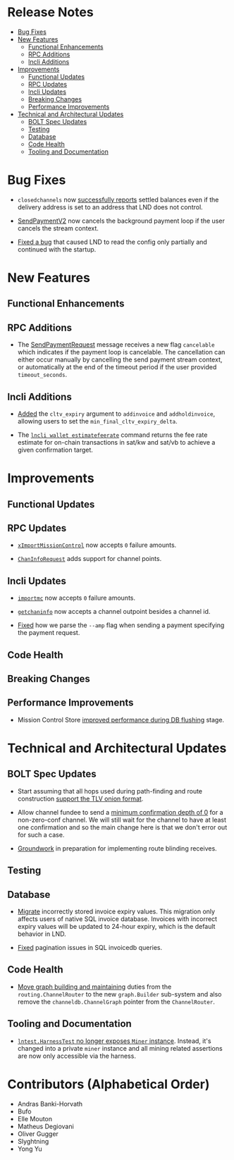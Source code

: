 # Release Notes
- [Bug Fixes](#bug-fixes)
- [New Features](#new-features)
    - [Functional Enhancements](#functional-enhancements)
    - [RPC Additions](#rpc-additions)
    - [lncli Additions](#lncli-additions)
- [Improvements](#improvements)
    - [Functional Updates](#functional-updates)
    - [RPC Updates](#rpc-updates)
    - [lncli Updates](#lncli-updates)
    - [Breaking Changes](#breaking-changes)
    - [Performance Improvements](#performance-improvements)
- [Technical and Architectural Updates](#technical-and-architectural-updates)
    - [BOLT Spec Updates](#bolt-spec-updates)
    - [Testing](#testing)
    - [Database](#database)
    - [Code Health](#code-health)
    - [Tooling and Documentation](#tooling-and-documentation)

# Bug Fixes

* `closedchannels` now [successfully reports](https://github.com/lightningnetwork/lnd/pull/8800)
  settled balances even if the delivery address is set to an address that
  LND does not control.

* [SendPaymentV2](https://github.com/lightningnetwork/lnd/pull/8734) now cancels
  the background payment loop if the user cancels the stream context.

* [Fixed a bug](https://github.com/lightningnetwork/lnd/pull/8822) that caused
  LND to read the config only partially and continued with the startup.

# New Features
## Functional Enhancements
## RPC Additions

* The [SendPaymentRequest](https://github.com/lightningnetwork/lnd/pull/8734) 
  message receives a new flag `cancelable` which indicates if the payment loop 
  is cancelable. The cancellation can either occur manually by cancelling the 
  send payment stream context, or automatically at the end of the timeout period 
  if the user provided `timeout_seconds`.

## lncli Additions

* [Added](https://github.com/lightningnetwork/lnd/pull/8491) the `cltv_expiry`
  argument to `addinvoice` and `addholdinvoice`, allowing users to set the
  `min_final_cltv_expiry_delta`.

* The [`lncli wallet estimatefeerate`](https://github.com/lightningnetwork/lnd/pull/8730)
  command returns the fee rate estimate for on-chain transactions in sat/kw and
  sat/vb to achieve a given confirmation target.

# Improvements
## Functional Updates
## RPC Updates

* [`xImportMissionControl`](https://github.com/lightningnetwork/lnd/pull/8779) 
  now accepts `0` failure amounts.

* [`ChanInfoRequest`](https://github.com/lightningnetwork/lnd/pull/8813)
  adds support for channel points.

## lncli Updates

* [`importmc`](https://github.com/lightningnetwork/lnd/pull/8779) now accepts
  `0` failure amounts.
 
* [`getchaninfo`](https://github.com/lightningnetwork/lnd/pull/8813) now accepts
  a channel outpoint besides a channel id.

* [Fixed](https://github.com/lightningnetwork/lnd/pull/8823) how we parse the
  `--amp` flag when sending a payment specifying the payment request.

## Code Health
## Breaking Changes
## Performance Improvements

* Mission Control Store [improved performance during DB
  flushing](https://github.com/lightningnetwork/lnd/pull/8549) stage.

# Technical and Architectural Updates
## BOLT Spec Updates

* Start assuming that all hops used during path-finding and route construction
  [support the TLV onion 
  format](https://github.com/lightningnetwork/lnd/pull/8791).

* Allow channel fundee to send a [minimum confirmation depth of
  0](https://github.com/lightningnetwork/lnd/pull/8796) for a non-zero-conf
  channel. We will still wait for the channel to have at least one confirmation
  and so the main change here is that we don't error out for such a case.

* [Groundwork](https://github.com/lightningnetwork/lnd/pull/8752) in preparation
  for implementing route blinding receives.

## Testing
## Database

* [Migrate](https://github.com/lightningnetwork/lnd/pull/8855) incorrectly
  stored invoice expiry values. This migration only affects users of native SQL
  invoice database. Invoices with incorrect expiry values will be updated to
  24-hour expiry, which is the default behavior in LND.

* [Fixed](https://github.com/lightningnetwork/lnd/pull/8854) pagination issues
  in SQL invoicedb queries.

## Code Health

* [Move graph building and
  maintaining](https://github.com/lightningnetwork/lnd/pull/8848) duties from
  the `routing.ChannelRouter` to the new `graph.Builder` sub-system and also
  remove the `channeldb.ChannelGraph` pointer from the `ChannelRouter`.

## Tooling and Documentation

* [`lntest.HarnessTest` no longer exposes `Miner`
  instance](https://github.com/lightningnetwork/lnd/pull/8892). Instead, it's
  changed into a private `miner` instance and all mining related assertions are
  now only accessible via the harness.

# Contributors (Alphabetical Order)

* Andras Banki-Horvath
* Bufo
* Elle Mouton
* Matheus Degiovani
* Oliver Gugger
* Slyghtning
* Yong Yu
